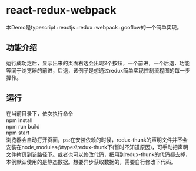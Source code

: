 react-redux-webpack
====
本Demo是typescript+reactjs+redux+webpack+gooflow的一个简单实现。
## 功能介绍
运行成功之后，显示出来的页面右边会出现2个按钮，一个前进，一个后退，功能等同于浏览器的前进，后退，该例子是想通过redux简单实现控制流程图的每一步操作。
## 运行
在当前目录下，依次执行命令</br>
npm install<br/>
npm run build<br/>
npm start<br/>
浏览器会自动打开页面，ps:在安装依赖的时候，redux-thunk的声明文件并不会安装在node_modules\@types\redux-thunk下(暂时不知道原因)，可手动把声明文件拷贝到该路径下。或者也可以修改代码，把用到redux-thunk的代码都去掉，本例默认使用的是静态数据。想要异步获取数据的，需要自行修改下代码。
